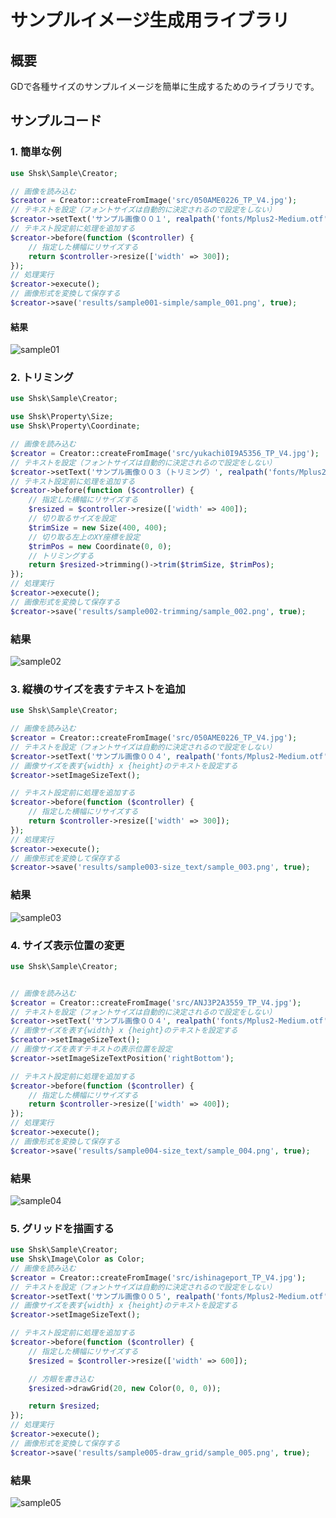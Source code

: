 # サンプルイメージ生成用ライブラリ

## 概要
GDで各種サイズのサンプルイメージを簡単に生成するためのライブラリです。

## サンプルコード

### 1. 簡単な例
```php
use Shsk\Sample\Creator;

// 画像を読み込む
$creator = Creator::createFromImage('src/050AME0226_TP_V4.jpg');
// テキストを設定（フォントサイズは自動的に決定されるので設定をしない）
$creator->setText('サンプル画像００１', realpath('fonts/Mplus2-Medium.otf'), 6);
// テキスト設定前に処理を追加する
$creator->before(function ($controller) {
    // 指定した横幅にリサイズする
    return $controller->resize(['width' => 300]);
});
// 処理実行
$creator->execute();
// 画像形式を変換して保存する
$creator->save('results/sample001-simple/sample_001.png', true);
```

#### 結果

![sample01](samples/results/sample001-simple/sample_001.png)

### 2. トリミング
```php
use Shsk\Sample\Creator;

use Shsk\Property\Size;
use Shsk\Property\Coordinate;

// 画像を読み込む
$creator = Creator::createFromImage('src/yukachi0I9A5356_TP_V4.jpg');
// テキストを設定（フォントサイズは自動的に決定されるので設定をしない）
$creator->setText('サンプル画像００３（トリミング）', realpath('fonts/Mplus2-Medium.otf'), 10);
// テキスト設定前に処理を追加する
$creator->before(function ($controller) {
    // 指定した横幅にリサイズする
    $resized = $controller->resize(['width' => 400]);
    // 切り取るサイズを設定
    $trimSize = new Size(400, 400);
    // 切り取る左上のXY座標を設定
    $trimPos = new Coordinate(0, 0);
    // トリミングする
    return $resized->trimming()->trim($trimSize, $trimPos);
});
// 処理実行
$creator->execute();
// 画像形式を変換して保存する
$creator->save('results/sample002-trimming/sample_002.png', true);
```

### 結果

![sample02](samples/results/sample002-trimming/sample_002.png)


### 3. 縦横のサイズを表すテキストを追加
```php
use Shsk\Sample\Creator;

// 画像を読み込む
$creator = Creator::createFromImage('src/050AME0226_TP_V4.jpg');
// テキストを設定（フォントサイズは自動的に決定されるので設定をしない）
$creator->setText('サンプル画像００４', realpath('fonts/Mplus2-Medium.otf'), 6);
// 画像サイズを表す{width} x {height}のテキストを設定する
$creator->setImageSizeText();

// テキスト設定前に処理を追加する
$creator->before(function ($controller) {
    // 指定した横幅にリサイズする
    return $controller->resize(['width' => 300]);
});
// 処理実行
$creator->execute();
// 画像形式を変換して保存する
$creator->save('results/sample003-size_text/sample_003.png', true);
```
### 結果

![sample03](samples/results/sample003-size_text/sample_003.png)

### 4. サイズ表示位置の変更

```php
use Shsk\Sample\Creator;


// 画像を読み込む
$creator = Creator::createFromImage('src/ANJ3P2A3559_TP_V4.jpg');
// テキストを設定（フォントサイズは自動的に決定されるので設定をしない）
$creator->setText('サンプル画像００４', realpath('fonts/Mplus2-Medium.otf'), 6);
// 画像サイズを表す{width} x {height}のテキストを設定する
$creator->setImageSizeText();
// 画像サイズを表すテキストの表示位置を設定
$creator->setImageSizeTextPosition('rightBottom');

// テキスト設定前に処理を追加する
$creator->before(function ($controller) {
    // 指定した横幅にリサイズする
    return $controller->resize(['width' => 400]);
});
// 処理実行
$creator->execute();
// 画像形式を変換して保存する
$creator->save('results/sample004-size_text/sample_004.png', true);
```

### 結果
![sample04](samples/results/sample004-size_text/sample_004.png)

### 5. グリッドを描画する

```php
use Shsk\Sample\Creator;
use Shsk\Image\Color as Color;
// 画像を読み込む
$creator = Creator::createFromImage('src/ishinageport_TP_V4.jpg');
// テキストを設定（フォントサイズは自動的に決定されるので設定をしない）
$creator->setText('サンプル画像００５', realpath('fonts/Mplus2-Medium.otf'), 0);
// 画像サイズを表す{width} x {height}のテキストを設定する
$creator->setImageSizeText();

// テキスト設定前に処理を追加する
$creator->before(function ($controller) {
    // 指定した横幅にリサイズする
    $resized = $controller->resize(['width' => 600]);

    // 方眼を書き込む
    $resized->drawGrid(20, new Color(0, 0, 0));

    return $resized;
});
// 処理実行
$creator->execute();
// 画像形式を変換して保存する
$creator->save('results/sample005-draw_grid/sample_005.png', true);
```

### 結果
![sample05](samples/results/sample005-draw_grid/sample_005.png)